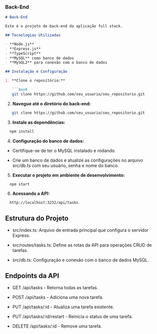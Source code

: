 
### Back-End

```markdown
# Back-End

Este é o projeto do back-end da aplicação full stack.

## Tecnologias Utilizadas

- **Node.js**
- **Express.js**
- **TypeScript**
- **MySQL** como banco de dados
- **MySQL2** para conexão com o banco de dados

## Instalação e Configuração

1. **Clone o repositório:**

   ```bash
   git clone https://github.com/seu_usuario/seu_repositorio.git
   ```

2. **Navegue até o diretório do back-end:**
```bash
   git clone https://github.com/seu_usuario/seu_repositorio.git
```

3. **Instale as dependências:**
```bash
  npm install
```
4. **Configuração do banco de dados:**
* Certifique-se de ter o MySQL instalado e rodando.

* Crie um banco de dados e atualize as configurações no arquivo src/db.ts com seu usuário, senha e nome do banco.


5. **Executar o projeto em ambiente de desenvolvimento:**
```bash
  npm start
```

6. **Acessando a API:**
```bash
  http://localhost:3232/api/tasks  
```

## Estrutura do Projeto

* src/index.ts: Arquivo de entrada principal que configura o servidor Express.

* src/routes/tasks.ts: Define as rotas da API para operações CRUD de tarefas.

* src/db.ts: Configuração e conexão com o banco de dados MySQL.


## Endpoints da API

* GET /api/tasks - Retorna todas as tarefas.

* POST /api/tasks - Adiciona uma nova tarefa.

* PUT /api/tasks/:id - Atualiza uma tarefa existente.

* PUT /api/tasks/:id/restart - Reinicia o status de uma tarefa.

* DELETE /api/tasks/:id - Remove uma tarefa.

